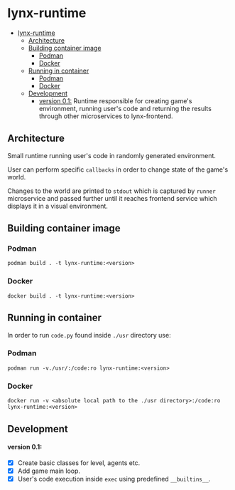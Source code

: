 # lynx-runtime
- [lynx-runtime](#lynx-runtime)
  - [Architecture](#architecture)
  - [Building container image](#building-container-image)
    - [Podman](#podman)
    - [Docker](#docker)
  - [Running in container](#running-in-container)
    - [Podman](#podman-1)
    - [Docker](#docker-1)
  - [Development](#development)
      - [version 0.1:](#version-01)
Runtime responsible for creating game's environment, running user's code and returning the results through other microservices to lynx-frontend.
## Architecture
Small runtime running user's code in randomly generated environment.

User can perform specific `callbacks` in order to change state of the game's world.

Changes to the world are printed to `stdout` which is captured by `runner` microservice and passed further until it reaches frontend service which displays it in a visual environment.
## Building container image
### Podman
    podman build . -t lynx-runtime:<version>
### Docker
    docker build . -t lynx-runtime:<version>
## Running in container
In order to run `code.py` found inside `./usr` directory use:
### Podman
    podman run -v./usr/:/code:ro lynx-runtime:<version>
### Docker
    docker run -v <absolute local path to the ./usr directory>:/code:ro lynx-runtime:<version>
## Development
#### version 0.1:
- [X] Create basic classes for level, agents etc.
- [X] Add game main loop.
- [X] User's code execution inside `exec` using predefined `__builtins__`.